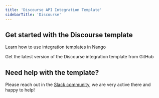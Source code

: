 ```yaml
---
title: 'Discourse API Integration Template'
sidebarTitle: 'Discourse'
---
```


## Get started with the Discourse template

<Card title="How to use integration templates"
      href="/understand/concepts/templates"
      icon="book-open">
    Learn how to use integration templates in Nango


<Card title="Get the Discourse template"
      href="https://github.com/NangoHQ/nango/tree/master/integration-templates/discourse"
      icon="github">
    Get the latest version of the Discourse integration template from GitHub


## Need help with the template?
Please reach out in the [Slack community](https://nango.dev/slack), we are very active there and happy to help!
